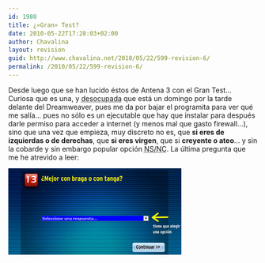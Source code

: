 ```yaml
---
id: 1980
title: ¿»Gran» Test?
date: 2010-05-22T17:28:03+02:00
author: Chavalina
layout: revision
guid: http://www.chavalina.net/2010/05/22/599-revision-6/
permalink: /2010/05/22/599-revision-6/
---
```

Desde luego que se han lucido éstos de Antena 3 con el Gran Test…  
Curiosa que es una, y <acronym title="¿se nota el sarcasmo?">desocupada</acronym> que está un domingo por la tarde delante del Dreamweaver, pues me da por bajar el programita para ver qué me salía… pues no sólo es un ejecutable que hay que instalar para después darle permiso para acceder a internet (y menos mal que gasto firewall…), sino que una vez que empieza, muy discreto no es, que **si eres de izquierdas o de derechas**, que **si eres virgen**, que si **creyente o ateo**… y sin la cobarde y sin embargo popular opción <acronym title="no sabe/no contesta">NS/NC</acronym>. La última pregunta que me he atrevido a leer:

<p class="imgcentro">
  <img src="/imagenes/fotos/gran-test.jpg" alt="¿Mejor con braga o tanga?" />
</p>